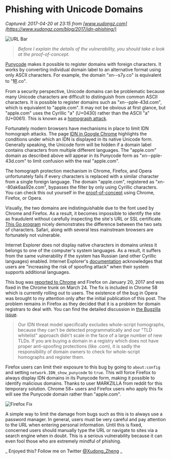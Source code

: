 # Phishing with Unicode Domains

_Captured: 2017-04-20 at 23:15 from [www.xudongz.com](https://www.xudongz.com/blog/2017/idn-phishing/)_

![URL Bar](https://www.xudongz.com/cache/daea1fdcd6a324778f3274a64b6dfc24e6073874067835efefe5e26870baa383.png)

> _Before I explain the details of the vulnerability, you should take a look at the proof-of-concept._

[Punycode](https://goo.gl/sWKaLz) makes it possible to register domains with foreign characters. It works by converting individual domain label to an alternative format using only ASCII characters. For example, the domain "xn--s7y.co" is equivalent to "短.co".

From a security perspective, Unicode domains can be problematic because many Unicode characters are difficult to distinguish from common ASCII characters. It is possible to register domains such as "xn--pple-43d.com", which is equivalent to "аpple.com". It may not be obvious at first glance, but "аpple.com" uses the Cyrillic "а" (U+0430) rather than the ASCII "a" (U+0061). This is known as a [homograph attack](https://goo.gl/l8qDjk).

Fortunately modern browsers have mechanisms in place to limit IDN homograph attacks. The page [IDN in Google Chrome](https://goo.gl/94iEWc) highlights the conditions under which an IDN is displayed in its native Unicode form. Generally speaking, the Unicode form will be hidden if a domain label contains characters from multiple different languages. The "аpple.com" domain as described above will appear in its Punycode form as "xn--pple-43d.com" to limit confusion with the real "apple.com".

The homograph protection mechanism in Chrome, Firefox, and Opera unfortunately fails if every characters is replaced with a similar character from a single foreign language. The domain "аррӏе.com", registered as "xn--80ak6aa92e.com", bypasses the filter by only using Cyrillic characters. You can check this out yourself in the [proof-of-concept](https://www.xn--80ak6aa92e.com/) using Chrome, Firefox, or Opera.

Visually, the two domains are indistinguishable due to the font used by Chrome and Firefox. As a result, it becomes impossible to identify the site as fraudulent without carefully inspecting the site's URL or SSL certificate. [This Go program](https://goo.gl/kFjYJV) nicely demonstrates the difference between the two sets of characters. Safari, along with several less mainstream browsers are fortunately not vulnerable.

Internet Explorer does not display native characters in domains unless it belongs to one of the computer's system languages. As a result, it suffers from the same vulnerability if the system has Russian (and other Cyrillic languages) enabled. Internet Explorer's [documentation](https://goo.gl/0PRdXx) acknowledges that users are "increasing the risk of spoofing attack" when their system supports additional languages.

This bug was [reported to Chrome](https://goo.gl/Q17h3U) and Firefox on January 20, 2017 and was fixed in the Chrome trunk on March 24. The fix is included in Chrome 58 which is currently rolling out to users. The existence of the bug in Opera was brought to my attention only after the initial publication of this post. The problem remains in Firefox as they decided that it is a problem for domain registrars to deal with. You can find the detailed discussion in [the Bugzilla issue](https://goo.gl/eg3wvN).

> Our IDN threat model specifically excludes whole-script homographs, because they can't be detected programmatically and our "TLD whitelist" approach didn't scale in the face of a large number of new TLDs. If you are buying a domain in a registry which does not have proper anti-spoofing protections (like .com), it is sadly the responsibility of domain owners to check for whole-script homographs and register them. 

Firefox users can limit their exposure to this bug by going to `about:config` and setting `network.IDN_show_punycode` to `true`. This will force Firefox to always display IDN domains in its Punycode form, making it possible to identify malicious domains. Thanks to user MARKZILLA from reddit for this temporary solution. Chrome 58+ users and Firefox users who apply this fix will see the Punycode domain rather than "apple.com".

![Firefox Fix](https://www.xudongz.com/cache/a502b06561524ec740ec6e8cb11fbd931f6fb219f42a0be6de275f97d44a514a.png)

A simple way to limit the damage from bugs such as this is to always use a password manager. In general, users must be very careful and pay attention to the URL when entering personal information. Until this is fixed, concerned users should manually type the URL or navigate to sites via a search engine when in doubt. This is a serious vulnerability because it can even fool those who are extremely mindful of phishing.

_ Enjoyed this? Follow me on Twitter [@Xudong_Zheng](https://goo.gl/5ZtdWP) _

